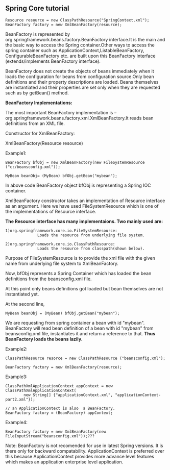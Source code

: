 

Spring Core tutorial
---------------------

```
Resource resource = new ClassPathResource("SpringContext.xml");
BeanFactory factory = new XmlBeanFactory(resource);
```

BeanFactory is represented by org.springframework.beans.factory.BeanFactory interface.It is the main and the basic  way to access the Spring container.Other ways to access the spring container such as ApplicationContext,ListableBeanFactory, ConfigurableBeanFactory etc. are built upon this BeanFactory interface (extends/implements BeanFactory interface).

BeanFactory does not create the objects of beans immediately when it loads the configuration for beans from configuration source.Only bean definitions and their property descriptions are loaded. Beans themselves are instantiated  and their properties are set only when they are requested such as by getBean() method.

**BeanFactory Implementations:**

The most important BeanFactory implementation is –org.springframework.beans.factory.xml.XmlBeanFactory.It reads bean definitions from an XML file.

Constructor for XmlBeanFactory:

XmlBeanFactory(Resource resource)

Example1:

```
BeanFactory bfObj = new XmlBeanFactory(new FileSystemResource ("c:/beansconfig.xml"));

MyBean beanObj= (MyBean) bfObj.getBean("mybean");
```

In above code BeanFactory object bfObj is representing a Spring IOC container.

XmlBeanFactory constructor takes an implementation of Resource interface as an argument.
Here we have used FileSystemResource which is one of the implementations of Resource interface.

**The Resource interface has many implementaions. Two mainly used are:**

```
1)org.springframework.core.io.FileSystemResource:
              Loads the resource from underlying file system.

2)org.springframework.core.io.ClassPathResource:
              Loads the resource from classpath(shown below).
```
Purpose of FileSystemResource is to provide the xml file with the given name from underlying file system to XmlBeanFactory.

Now,  bfObj represents a Spring Container which has loaded the bean definitions from the beansconfig.xml file.

At this point only beans definitions got loaded but bean themselves are not instantiated yet.

At the second line,
```
MyBean beanObj = (MyBean) bfObj.getBean("mybean");
```
We are requesting from spring container a bean with id "mybean". BeanFactory will read bean definition of a bean with id "mybean" from beansconfig.xml file, instantiates it and return a reference to that. **Thus BeanFactory loads the beans lazily.**

Example2:

```
ClassPathResource resorce = new ClassPathResource ("beansconfig.xml");

BeanFactory factory = new XmlBeanFactory(resource);
```

Example3:

```
ClassPathXmlApplicationContext appContext = new ClassPathXmlApplicationContext(
        new String[] {"applicationContext.xml", "applicationContext-part2.xml"});

// an ApplicationContext is also  a BeanFactory.
BeanFactory factory = (BeanFactory) appContext;
```

Example4:

```
BeanFactory factory = new XmlBeanFactory(new FileInputStream("beansconfig.xml"));???
```

Note: BeanFactory is not recomended for use in latest Spring versions. It is there only for backward compatability. ApplicationContext is preferred over this because ApplicationContext provides more advance level features which makes an application enterprise level application.


